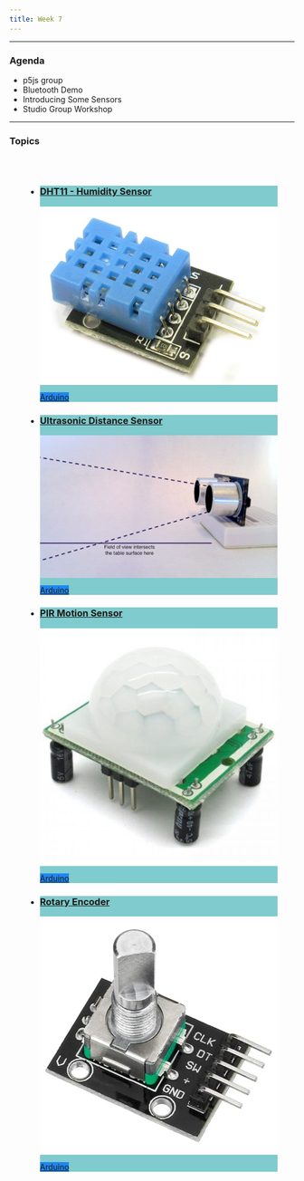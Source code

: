 ```yaml
---
title: Week 7
---
```


---

### Agenda

- p5js group
- Bluetooth Demo
- Introducing Some Sensors
- Studio Group Workshop

---

### Topics

<div class="uk-margin" style="padding: 30px;">
<ul class="uk-child-width-1-3@m uk-child-width-1-4@l uk-child-width-1-2@s uk-grid-small uk-grid-match" uk-grid="masonry: pack">

<li>
<div>
<a href="https://newbiely.com/tutorials/arduino-nano-iot/arduino-nano-33-iot-temperature-humidity-sensor">
<div class="uk-card-small uk-card-default uk-card-body uk-box-shadow-xlarge" style="background: #7fcbcd">
<div class="uk-card-small uk-card-default uk-card-body uk-box-shadow-xlarge">
<h3 class="cardtitle">DHT11 - Humidity Sensor</h3>
<div style="display: inline">
<img src="./weeks/week8/images/humidity.jpg" alt="" style="padding-bottom: 10px" uk-image />
<span class="uk-label" style="background-color: #1e87f0">Arduino</span>
</div>
</div>
</a>
</div>
</div>
</li>

<li>
<div>
<a href="https://itp.nyu.edu/physcomp/labs/lab-ultrasonic-distance-sensor/">
<div class="uk-card-small uk-card-default uk-card-body uk-box-shadow-xlarge" style="background: #7fcbcd">
<div class="uk-card-small uk-card-default uk-card-body uk-box-shadow-xlarge">
<h3 class="cardtitle">Ultrasonic Distance Sensor</h3>
<div style="display: inline">
<img src="./weeks/week8/images/distance.png" alt="" style="padding-bottom: 10px" uk-image />
<span class="uk-label" style="background-color: #1e87f0">Arduino</span>
</div>
</div>
</a>
</div>
</div>
</li>

<li>
<div>
<a href="https://projecthub.arduino.cc/electronicsfan123/interfacing-arduino-uno-with-pir-motion-sensor-593b6b">
<div class="uk-card-small uk-card-default uk-card-body uk-box-shadow-xlarge" style="background: #7fcbcd">
<div class="uk-card-small uk-card-default uk-card-body uk-box-shadow-xlarge">
<h3 class="cardtitle">PIR Motion Sensor</h3>
<div style="display: inline">
<img src="./weeks/week8/images/pir.png" alt="" style="padding-bottom: 10px" uk-image />
<span class="uk-label" style="background-color: #1e87f0">Arduino</span>
</div>
</div>
</a>
</div>
</div>
</li>

<li>
<div>
<a href="https://itp.nyu.edu/physcomp/labs/lab-using-a-rotary-encoder/">
<div class="uk-card-small uk-card-default uk-card-body uk-box-shadow-xlarge" style="background: #7fcbcd">
<div class="uk-card-small uk-card-default uk-card-body uk-box-shadow-xlarge">
<h3 class="cardtitle">Rotary Encoder</h3>
<div style="display: inline">
<img src="./weeks/week8/images/rotary.webp" alt="" style="padding-bottom: 10px" uk-image />
<span class="uk-label" style="background-color: #1e87f0">Arduino</span>
</div>
</div>
</a>
</div>
</div>
</li>

</ul>
</div>
